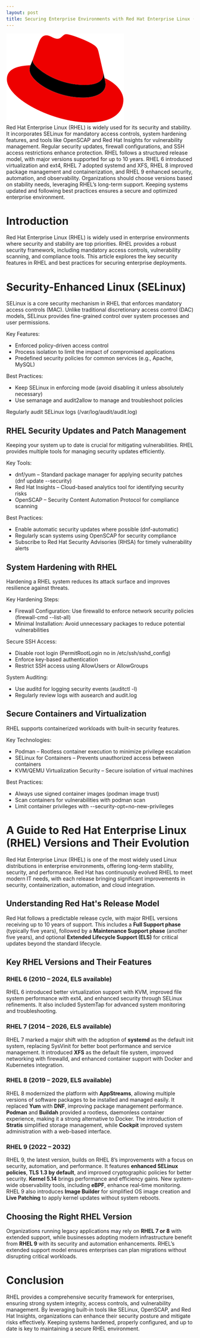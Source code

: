 ```yaml
---
layout: post
title: Securing Enterprise Environments with Red Hat Enterprise Linux (RHEL)
---
```

<div class="row">
    <div class="col-sm-2">
        <img src="/images/linux-red-hat.png" alt="Linux Red Hat logo"/>
    </div>
    <div class="col-sm-10">
        Red Hat Enterprise Linux (RHEL) is widely used for its security and stability.
        It incorporates SELinux for mandatory access controls, system hardening features, and tools like OpenSCAP and Red Hat Insights for vulnerability management.
        Regular security updates, firewall configurations, and SSH access restrictions enhance protection.
        RHEL follows a structured release model, with major versions supported for up to 10 years.
        RHEL 6 introduced virtualization and ext4, RHEL 7 adopted systemd and XFS, RHEL 8 improved package management and containerization,
        and RHEL 9 enhanced security, automation, and observability.
        Organizations should choose versions based on stability needs, leveraging RHEL’s long-term support.
        Keeping systems updated and following best practices ensures a secure and optimized enterprise environment.
    </div>
</div>

<meta property="og:title" content="Red Hat Enterprise Linux: Security Enhancements in 2024">
<meta property="og:type" content="article">
<meta property="og:url" content="https://blog.released.info/2024/01/01/redhat-security.html">
<meta property="og:image" content="https://blog.released.info/images/linux-red-hat.png">
<meta property="og:description" content="An in-depth look at the latest security features and updates in Red Hat Enterprise Linux for 2024, focusing on system integrity, data protection, and compliance.">
<meta property="og:site_name" content="Released.info Blog">
<meta property="article:published_time" content="2024-01-01">
<meta property="og:locale" content="en_US">
<meta property="article:published_time" content="2024-01-01T00:00:00Z">
<meta property="article:author" content="Released.info Blog Team">
<meta property="article:section" content="Programming Languages">
<meta property="article:tag" content="red hat, security, release">


# Introduction

Red Hat Enterprise Linux (RHEL) is widely used in enterprise environments where security and stability are top priorities. RHEL provides a robust security framework, including mandatory access controls, vulnerability scanning, and compliance tools. This article explores the key security features in RHEL and best practices for securing enterprise deployments.

# Security-Enhanced Linux (SELinux)

SELinux is a core security mechanism in RHEL that enforces mandatory access controls (MAC). Unlike traditional discretionary access control (DAC) models, SELinux provides fine-grained control over system processes and user permissions.

Key Features:

* Enforced policy-driven access control
* Process isolation to limit the impact of compromised applications
* Predefined security policies for common services (e.g., Apache, MySQL)

Best Practices:

* Keep SELinux in enforcing mode (avoid disabling it unless absolutely necessary)
* Use semanage and audit2allow to manage and troubleshoot policies

Regularly audit SELinux logs (/var/log/audit/audit.log)

## RHEL Security Updates and Patch Management

Keeping your system up to date is crucial for mitigating vulnerabilities. RHEL provides multiple tools for managing security updates efficiently.

Key Tools:

* dnf/yum – Standard package manager for applying security patches (dnf update --security)
* Red Hat Insights – Cloud-based analytics tool for identifying security risks
* OpenSCAP – Security Content Automation Protocol for compliance scanning

Best Practices:

* Enable automatic security updates where possible (dnf-automatic)
* Regularly scan systems using OpenSCAP for security compliance
* Subscribe to Red Hat Security Advisories (RHSA) for timely vulnerability alerts

## System Hardening with RHEL

Hardening a RHEL system reduces its attack surface and improves resilience against threats.

Key Hardening Steps:

* Firewall Configuration: Use firewalld to enforce network security policies (firewall-cmd --list-all)
* Minimal Installation: Avoid unnecessary packages to reduce potential vulnerabilities

Secure SSH Access:

* Disable root login (PermitRootLogin no in /etc/ssh/sshd_config)
* Enforce key-based authentication
* Restrict SSH access using AllowUsers or AllowGroups

System Auditing:

* Use auditd for logging security events (auditctl -l)
* Regularly review logs with ausearch and audit.log

## Secure Containers and Virtualization

RHEL supports containerized workloads with built-in security features.

Key Technologies:

* Podman – Rootless container execution to minimize privilege escalation
* SELinux for Containers – Prevents unauthorized access between containers
* KVM/QEMU Virtualization Security – Secure isolation of virtual machines

Best Practices:

* Always use signed container images (podman image trust)
* Scan containers for vulnerabilities with podman scan
* Limit container privileges with --security-opt=no-new-privileges

# A Guide to Red Hat Enterprise Linux (RHEL) Versions and Their Evolution

Red Hat Enterprise Linux (RHEL) is one of the most widely used Linux distributions in enterprise environments, offering long-term stability, security, and performance. Red Hat has continuously evolved RHEL to meet modern IT needs, with each release bringing significant improvements in security, containerization, automation, and cloud integration.

## Understanding Red Hat's Release Model

Red Hat follows a predictable release cycle, with major RHEL versions receiving up to 10 years of support. This includes a **Full Support phase** (typically five years), followed by a **Maintenance Support phase** (another five years), and optional **Extended Lifecycle Support (ELS)** for critical updates beyond the standard lifecycle.

## Key RHEL Versions and Their Features

### RHEL 6 (2010 – 2024, ELS available)
RHEL 6 introduced better virtualization support with KVM, improved file system performance with ext4, and enhanced security through SELinux refinements. It also included SystemTap for advanced system monitoring and troubleshooting.

### RHEL 7 (2014 – 2026, ELS available)
RHEL 7 marked a major shift with the adoption of **systemd** as the default init system, replacing SysVinit for better boot performance and service management. It introduced **XFS** as the default file system, improved networking with firewalld, and enhanced container support with Docker and Kubernetes integration.

### RHEL 8 (2019 – 2029, ELS available)
RHEL 8 modernized the platform with **AppStreams**, allowing multiple versions of software packages to be installed and managed easily. It replaced **Yum** with **DNF**, improving package management performance. **Podman** and **Buildah** provided a rootless, daemonless container experience, making it a strong alternative to Docker. The introduction of **Stratis** simplified storage management, while **Cockpit** improved system administration with a web-based interface.

### RHEL 9 (2022 – 2032)
RHEL 9, the latest version, builds on RHEL 8’s improvements with a focus on security, automation, and performance. It features **enhanced SELinux policies**, **TLS 1.3 by default**, and improved cryptographic policies for better security. **Kernel 5.14** brings performance and efficiency gains. New system-wide observability tools, including **eBPF**, enhance real-time monitoring. RHEL 9 also introduces **Image Builder** for simplified OS image creation and **Live Patching** to apply kernel updates without system reboots.

## Choosing the Right RHEL Version

Organizations running legacy applications may rely on **RHEL 7 or 8** with extended support, while businesses adopting modern infrastructure benefit from **RHEL 9** with its security and automation enhancements. RHEL’s extended support model ensures enterprises can plan migrations without disrupting critical workloads.

# Conclusion

RHEL provides a comprehensive security framework for enterprises, ensuring strong system integrity, access controls, and vulnerability management. By leveraging built-in tools like SELinux, OpenSCAP, and Red Hat Insights, organizations can enhance their security posture and mitigate risks effectively. Keeping systems hardened, properly configured, and up to date is key to maintaining a secure RHEL environment.
